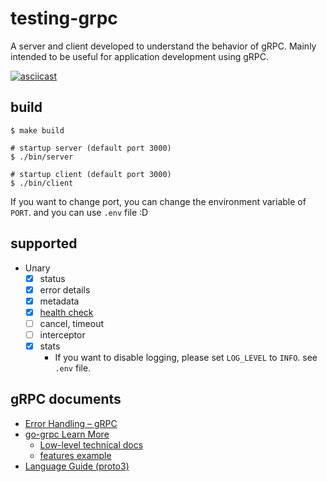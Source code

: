 # testing-grpc

A server and client developed to understand the behavior of gRPC. Mainly intended to be useful for application development using gRPC.

[![asciicast](https://asciinema.org/a/351916.svg)](https://asciinema.org/a/351916)

## build

```
$ make build

# startup server (default port 3000)
$ ./bin/server

# startup client (default port 3000)
$ ./bin/client
```

If you want to change port, you can change the environment variable of `PORT`. and you can use `.env` file :D

## supported

- Unary
  - [x] status
  - [x] error details
  - [x] metadata
  - [x] [health check](https://github.com/grpc/grpc-go/tree/master/examples/features/health)
  - [ ] cancel, timeout
  - [ ] interceptor
  - [x] stats
    - If you want to disable logging, please set `LOG_LEVEL` to `INFO`. see `.env` file.

## gRPC documents

- [Error Handling – gRPC](https://grpc.io/docs/guides/error/)
- [go-grpc Learn More](https://github.com/grpc/grpc-go#learn-more)
  - [Low-level technical docs](https://github.com/grpc/grpc-go/tree/master/Documentation)
  - [features example](https://github.com/grpc/grpc-go/tree/master/examples/features)
- [Language Guide (proto3)](https://developers.google.com/protocol-buffers/docs/proto3)
